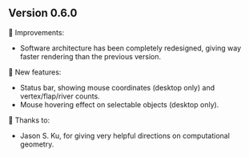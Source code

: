 
## Version 0.6.0

💪 Improvements:
- Software architecture has been completely redesigned, giving way faster rendering than the previous version.

🚀 New features:
- Status bar, showing mouse coordinates (desktop only) and vertex/flap/river counts.
- Mouse hovering effect on selectable objects (desktop only).

🙏 Thanks to:
- Jason S. Ku, for giving very helpful directions on computational geometry.
